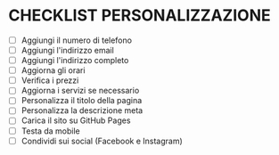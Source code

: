 <!-- 
    ISTRUZIONI PER PERSONALIZZARE IL SITO

    1. TITOLO E DESCRIZIONE
       - Nel file index.html, linea 5: cambia "Angela Lavanderia - Servizio Professionale"
       - Nel file index.html, linea 4: aggiorna la description

    2. CITTÀ/ZONA
       - Cerca "a [Città]" nel file index.html e sostituisci con il nome della città

    3. NUMERI E CONTATTI
       - Sezione "Telefono": aggiungi il numero di telefono
       - Sezione "Email": aggiungi l'indirizzo email
       - Sezione "Indirizzo": personalizza con l'indirizzo completo

    4. ORARI
       - Modifica gli orari di apertura nella sezione "Orari di Apertura"

    5. PREZZI
       - Aggiorna le tariffe nella sezione "Tariffe"

    6. SERVIZI
       - Aggiungi o modifica i servizi offerti

    7. COLORI (Facoltativo)
       Nel file style.css, modifica le variabili CSS all'inizio:
       --primary-color: #2563eb (blu)
       --secondary-color: #1e40af (blu scuro)
       --accent-color: #f97316 (arancione)

    8. LOGO
       - Puoi cambiare l'icona nel navbar (attualmente è <i class="fas fa-water"></i>)
       - Lista icone disponibili: https://fontawesome.com/icons

    9. FOTO/IMMAGINI
       - Per aggiungere foto, crea una cartella "images" e usa <img src="images/foto.jpg">
       - Aggiungi nella sezione chi-siamo o come background

    10. GOOGLE ANALYTICS (Facoltativo)
        Aggiungi questo nel <head> di index.html:
        <script async src="https://www.googletagmanager.com/gtag/js?id=G-XXXXX"></script>
        <script>
            window.dataLayer = window.dataLayer || [];
            function gtag(){dataLayer.push(arguments);}
            gtag('js', new Date());
            gtag('config', 'G-XXXXX');
        </script>
        (Sostituisci G-XXXXX con il tuo ID di Google Analytics)

-->

# CHECKLIST PERSONALIZZAZIONE

- [ ] Aggiungi il numero di telefono
- [ ] Aggiungi l'indirizzo email
- [ ] Aggiungi l'indirizzo completo
- [ ] Aggiorna gli orari
- [ ] Verifica i prezzi
- [ ] Aggiorna i servizi se necessario
- [ ] Personalizza il titolo della pagina
- [ ] Personalizza la descrizione meta
- [ ] Carica il sito su GitHub Pages
- [ ] Testa da mobile
- [ ] Condividi sui social (Facebook e Instagram)
